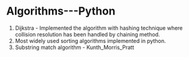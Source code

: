 # Algorithms---Python

1. Dijkstra - Implemented the algorithm with hashing technique where collision resolution has been handled by chaining method.
2. Most widely used sorting algorithms implemented in python.
3. Substring match algorithm - Kunth_Morris_Pratt
